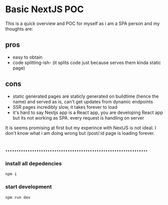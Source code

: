 # Basic NextJS POC
This is a quick overview and POC for myself as i am a SPA person and my thoughts are:

## pros
- easy to obtain
- code splitting-ish- (it splits code just because serves them kinda static page)

## cons
- static generated pages are staticly generated on buildtime (hence the name) and served as is, can't get updates from dynamic endpoints
- SSR pages incredibly slow, it takes forever to load
- it's hard to say Nextjs app is a React app, you are developing React app but its not working as SPA. every request is handling on server

It is seems promising at first but my experince with NextJS is not ideal. I don't know what i am doing wrong but /post/:id page is loading forever.

## ................................................................

### install all depedencies
`npm i`

### start development
`npm run dev`